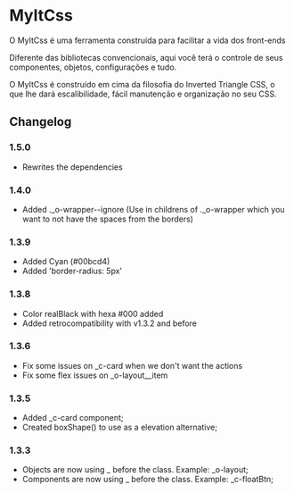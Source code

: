# MyItCss

O MyItCss é uma ferramenta construída para facilitar a vida dos front-ends

Diferente das bibliotecas convencionais, aqui você terá o controle de seus componentes, objetos, configurações e tudo.

O MyItCss é construído em cima da filosofia do Inverted Triangle CSS, o que lhe dará escalibilidade, fácil manutenção e organização no seu CSS.

## Changelog

### 1.5.0
- Rewrites the dependencies

### 1.4.0
- Added ._o-wrapper--ignore (Use in childrens of ._o-wrapper which you want to not have the spaces from the borders)

### 1.3.9
- Added Cyan (#00bcd4)
- Added 'border-radius: 5px'

### 1.3.8
- Color realBlack with hexa #000 added
- Added retrocompatibility with v1.3.2 and before

### 1.3.6
- Fix some issues on _c-card when we don't want the actions
- Fix some flex issues on _o-layout__item

### 1.3.5
- Added _c-card component;
- Created boxShape() to use as a elevation alternative;

### 1.3.3
- Objects are now using _ before the class. Example: _o-layout;
- Components are now using _ before the class. Example: _c-floatBtn;
